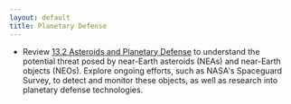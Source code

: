 ```yaml
---
layout: default
title: Planetary Defense
---
```


- Review [13.2 Asteroids and Planetary Defense](https://openstax.org/books/astronomy-2e/pages/13-2-asteroids-and-planetary-defense) to understand the potential threat posed by near-Earth asteroids (NEAs) and near-Earth objects (NEOs). Explore ongoing efforts, such as NASA's Spaceguard Survey, to detect and monitor these objects, as well as research into planetary defense technologies.

